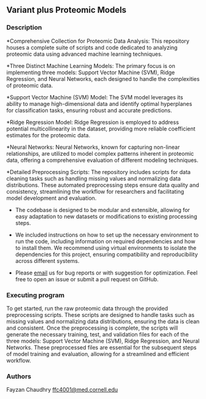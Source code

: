 ## Variant plus Proteomic Models

### Description

*Comprehensive Collection for Proteomic Data Analysis: This repository houses a complete suite of scripts and code dedicated to analyzing proteomic data using advanced machine learning techniques.

*Three Distinct Machine Learning Models: The primary focus is on implementing three models: Support Vector Machine (SVM), Ridge Regression, and Neural Networks, each designed to handle the complexities of proteomic data.

*Support Vector Machine (SVM) Model: The SVM model leverages its ability to manage high-dimensional data and identify optimal hyperplanes for classification tasks, ensuring robust and accurate predictions.

*Ridge Regression Model: Ridge Regression is employed to address potential multicollinearity in the dataset, providing more reliable coefficient estimates for the proteomic data.

*Neural Networks: Neural Networks, known for capturing non-linear relationships, are utilized to model complex patterns inherent in proteomic data, offering a comprehensive evaluation of different modeling techniques.

*Detailed Preprocessing Scripts: The repository includes scripts for data cleaning tasks such as handling missing values and normalizing data distributions. These automated preprocessing steps ensure data quality and consistency, streamlining the workflow for researchers and facilitating model development and evaluation.

* The codebase is designed to be modular and extensible, allowing for easy adaptation to new datasets or modifications to existing processing steps.

* We included instructions on how to set up the necessary environment to run the code, including information on required dependencies and how to install them. We recommend using virtual environments to isolate the dependencies for this project, ensuring compatibility and reproducibility across different systems.

* Please [email](ffc4001@med.cornell.edu) us for bug reports or with suggestion for optimization. Feel free to open an issue or submit a pull request on GitHub.

### Executing program

To get started, run the raw proteomic data through the provided preprocessing scripts. These scripts are designed to handle tasks such as missing values and normalizing data distributions, ensuring the data is clean and consistent. Once the preprocessing is complete, the scripts will generate the necessary training, test, and validation files for each of the three models: Support Vector Machine (SVM), Ridge Regression, and Neural Networks. These preprocessed files are essential for the subsequent steps of model training and evaluation, allowing for a streamlined and efficient workflow.

### Authors
Fayzan Chaudhry ffc4001@med.cornell.edu

